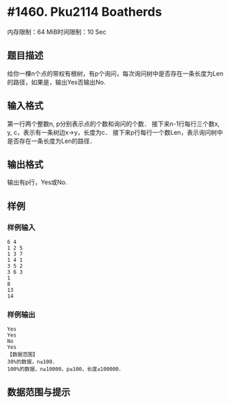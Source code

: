# #1460. Pku2114 Boatherds

内存限制：64 MiB时间限制：10 Sec

## 题目描述

给你一棵n个点的带权有根树，有p个询问，每次询问树中是否存在一条长度为Len的路径，如果是，输出Yes否输出No. 

## 输入格式

第一行两个整数n, p分别表示点的个数和询问的个数． 
接下来n-1行每行三个数x, y, c，表示有一条树边x→y，长度为c． 
接下来p行每行一个数Len，表示询问树中是否存在一条长度为Len的路径． 

## 输出格式

输出有p行，Yes或No. 

## 样例

### 样例输入

    
    6 4 
    1 2 5 
    1 3 7 
    1 4 1 
    3 5 2 
    3 6 3 
    1 
    8 
    13 
    14 
    
    

### 样例输出

    
    Yes 
    Yes 
    No 
    Yes 
    【数据范围】 
    30%的数据，n≤100． 
    100%的数据，n≤10000，p≤100，长度≤100000． 
    
    

## 数据范围与提示
